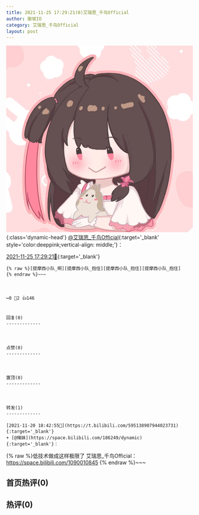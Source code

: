 ```yaml
---
title: 2021-11-25 17:29:21(0)艾瑞思_千鸟Official
author: 御坂IO
category: 艾瑞思_千鸟Official
layout: post
---
```


![img](/images/7e08840c56f251de28bdf766b647bd5fe9a5d50a.jpg){:class='dynamic-head'}
[@艾瑞思_千鸟Official](https://space.bilibili.com/1090010845/dynamic){:target='_blank' style='color:deeppink;vertical-align: middle;'}：

[2021-11-25 17:29:21🔗](https://t.bilibili.com/596975375836898868){:target='_blank'}

~~~
{% raw %}[提摩西小队_啊][提摩西小队_抱住][提摩西小队_抱住][提摩西小队_抱住]
{% endraw %}~~~



↪️0 💬2 👍146


回复(0)
-------------



点赞(0)
-------------



置顶(0)
-------------



转发(1)
-------------

[2021-11-20 18:42:55🔗](https://t.bilibili.com/595138907944023731){:target='_blank'}
+ [@赌妹](https://space.bilibili.com/186249/dynamic){:target='_blank'}：
~~~
{% raw %}低技术做成这样极限了
艾瑞思_千鸟Official：https://space.bilibili.com/1090010845
{% endraw %}~~~






首页热评(0)
-------------



热评(0)
-------------



